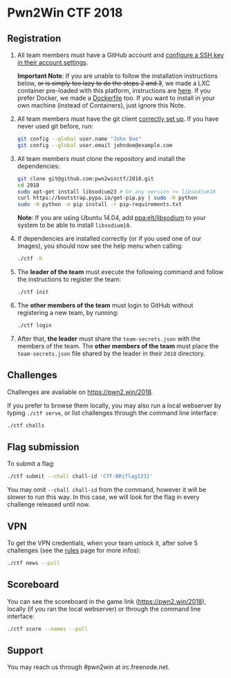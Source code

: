 # Pwn2Win CTF 2018


## Registration
1. All team members must have a GitHub account and [configure a SSH key in their account settings](https://github.com/settings/keys).

   **Important Note**: If you are unable to follow the installation instructions below, ~~or is simply too lazy to do the steps 2 and 3~~, we made a LXC container pre-loaded with this platform, instructions are [here](container-lxc.en.md). If you prefer Docker, we made a [Dockerfile](container-docker.en.md) too. If you want to install in your own machine (instead of Containers), just ignore this Note.

2. All team members must have the git client [correctly set up](https://git-scm.com/book/en/v2/Getting-Started-First-Time-Git-Setup). If you have never used git before, run:
   ```bash
   git config --global user.name "John Doe"
   git config --global user.email johndoe@example.com
   ```

3. All team members must clone the repository and install the dependencies:
   ```bash
   git clone git@github.com:pwn2winctf/2018.git
   cd 2018
   sudo apt-get install libsodium23 # Or any version >= libsodium18
   curl https://bootstrap.pypa.io/get-pip.py | sudo -H python
   sudo -H python -m pip install -r pip-requirements.txt
   ```
   **Note**: If you are using Ubuntu 14.04, add [ppa:elt/libsodium](https://launchpad.net/~elt/+archive/ubuntu/libsodium) to your system to be able to install `libsodium18`.

4. If dependencies are installed correctly (or if you used one of our Images), you should now see the help menu when calling:
   ```bash
   ./ctf -h
   ```

5. The **leader of the team** must execute the following command and follow the instructions to register the team:
   ```bash
   ./ctf init
   ```

6. The **other members of the team** must login to GitHub without registering a new team, by running:
   ```bash
   ./ctf login
   ```

7. After that, **the leader** must share the `team-secrets.json` with the members of the team. The **other members of the team** must place the `team-secrets.json` file shared by the leader in their `2018` directory.

## Challenges

Challenges are available on https://pwn2.win/2018.

If you prefer to browse them locally, you may also run a local webserver by typing `./ctf serve`, or list challenges through the command line interface:
```bash
./ctf challs
```

## Flag submission

To submit a flag:
```bash
./ctf submit --chall chall-id 'CTF-BR{flag123}'
```

You may omit `--chall chall-id` from the command, however it will be slower to run this way. In this case, we will look for the flag in every challenge released until now.

## VPN

To get the VPN credentials, when your team unlock it, after solve 5 challenges (see the [rules](https://pwn2win.party/rules) page for more infos):
```bash
./ctf news --pull
```

## Scoreboard

You can see the scoreboard in the game link (https://pwn2.win/2018), locally (if you ran the local webserver) or through the command line interface:
```bash
./ctf score --names --pull
```

## Support

You may reach us through #pwn2win at irc.freenode.net.
